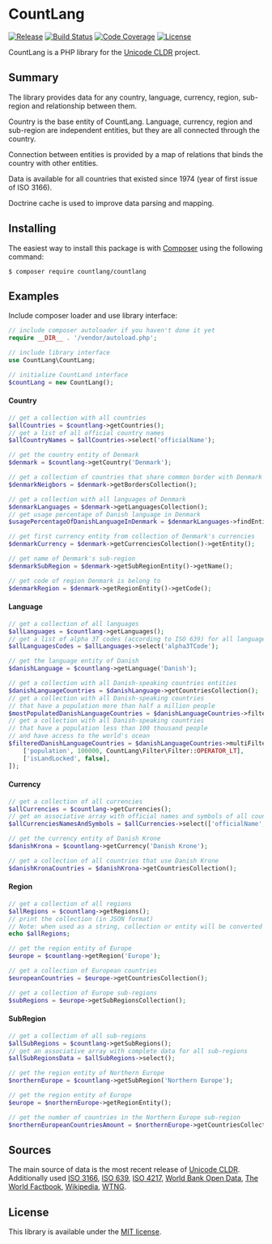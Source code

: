 CountLang
==============================

[![Release](https://img.shields.io/packagist/v/countlang/countlang.svg)](https://packagist.org/packages/countlang/countlang)
[![Build Status](https://img.shields.io/travis/countlang/countlang/master.svg)](http://travis-ci.org/countlang/countlang)
[![Code Coverage](https://img.shields.io/coveralls/countlang/countlang/master.svg)](https://coveralls.io/r/countlang/countlang)
[![License](https://img.shields.io/packagist/l/countlang/countlang.svg)](https://raw.githubusercontent.com/countlang/countlang/master/LICENSE)

CountLang is a PHP library for the [Unicode CLDR](http://cldr.unicode.org) project.

## Summary

The library provides data for any country, language, currency, region, sub-region and relationship between them.

Country is the base entity of CountLang. Language, currency, region and sub-region are independent entities, but they are all connected through the country.

Connection between entities is provided by a map of relations that binds the country with other entities.

Data is available for all countries that existed since 1974 (year of first issue of ISO 3166).

Doctrine cache is used to improve data parsing and mapping.

## Installing

The easiest way to install this package is with [Composer](https://getcomposer.org) using the following command:

    $ composer require countlang/countlang

## Examples

Include composer loader and use library interface:

```php
// include composer autoloader if you haven't done it yet
require __DIR__ . '/vendor/autoload.php';

// include library interface
use CountLang\CountLang;

// initialize CountLand interface
$countLang = new CountLang();
```

#### Country

```php
// get a collection with all countries 
$allCountries = $countlang->getCountries();
// get a list of all official country names 
$allCountryNames = $allCountries->select('officialName');

// get the country entity of Denmark
$denmark = $countlang->getCountry('Denmark');

// get a collection of countries that share common border with Denmark
$denmarkNeigbors = $denmark->getBordersCollection();

// get a collection with all languages of Denmark
$denmarkLanguages = $denmark->getLanguagesCollection();
// get usage percentage of Danish language in Denmark
$usagePercentageOfDanishLanguageInDenmark = $denmarkLanguages->findEntity('Danish')->getUsagePercentage();

// get first currency entity from collection of Denmark's currencies
$denmarkCurrency = $denmark->getCurrenciesCollection()->getEntity();

// get name of Denmark's sub-region
$denmarkSubRegion = $denmark->getSubRegionEntity()->getName();

// get code of region Denmark is belong to
$denmarkRegion = $denmark->getRegionEntity()->getCode();
```

#### Language

```php
// get a collection of all languages 
$allLanguages = $countlang->getLanguages();
// get a list of alpha 3T codes (according to ISO 639) for all languages 
$allLanguagesCodes = $allLanguages->select('alpha3TCode');

// get the language entity of Danish
$danishLanguage = $countlang->getLanguage('Danish');

// get a collection with all Danish-speaking countries entities
$danishLanguageCountries = $danishLanguage->getCountriesCollection();
// get a collection with all Danish-speaking countries 
// that have a population more than half a million people
$mostPopulatedDanishLanguageCountries = $danishLanguageCountries->filter('population', 500000, 'gt');
// get a collection with all Danish-speaking countries 
// that have a population less than 100 thousand people
// and have access to the world's ocean
$filteredDanishLanguageCountries = $danishLanguageCountries->multiFilter([
    ['population', 100000, CountLang\Filter\Filter::OPERATOR_LT],
    ['isLandLocked', false],
]);
```

#### Currency

```php
// get a collection of all currencies 
$allCurrencies = $countlang->getCurrencies();
// get an associative array with official names and symbols of all countries
$allCurrenciesNamesAndSymbols = $allCurrencies->select(['officialName', 'symbol']);

// get the currency entity of Danish Krone
$danishKrona = $countlang->getCurrency('Danish Krone');

// get a collection of all countries that use Danish Krone
$danishKronaCountries = $danishKrona->getCountriesCollection();
```

#### Region

```php
// get a collection of all regions 
$allRegions = $countlang->getRegions();
// print the collection (in JSON format)
// Note: when used as a string, collection or entity will be converted to JSON
echo $allRegions;

// get the region entity of Europe
$europe = $countlang->getRegion('Europe');

// get a collection of European countries
$europeanCountries = $europe->getCountriesCollection();

// get a collection of Europe sub-regions
$subRegions = $europe->getSubRegionsCollection();
```

#### SubRegion

```php
// get a collection of all sub-regions 
$allSubRegions = $countlang->getSubRegions();
// get an associative array with complete data for all sub-regions 
$allSubRegionsData = $allSubRegions->select();

// get the region entity of Northern Europe
$northernEurope = $countlang->getSubRegion('Northern Europe');

// get the region entity of Europe
$europe = $northernEurope->getRegionEntity();

// get the number of countries in the Northern Europe sub-region
$northernEuropeanCountriesAmount = $northernEurope->getCountriesCollection()->count();
```

## Sources
The main source of data is the most recent release of [Unicode CLDR](http://cldr.unicode.org). Additionally used [ISO 3166](https://www.iso.org/iso-3166-country-codes.html), [ISO 639](https://www.iso.org/iso-639-language-codes.html), [ISO 4217](https://www.iso.org/iso-4217-currency-codes.html), [World Bank Open Data](http://data.worldbank.org), [The World Factbook](https://www.cia.gov/library/publications/the-world-factbook), [Wikipedia](https://www.wikipedia.org), [WTNG](http://www.wtng.info).


## License
This library is available under the [MIT license](LICENSE).